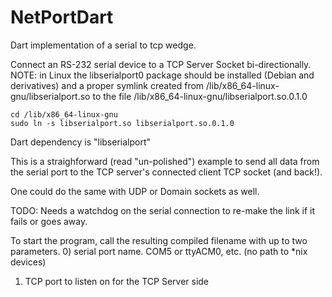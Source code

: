 # NetPortDart
Dart implementation of a serial to tcp wedge.

Connect an RS-232 serial device to a TCP Server Socket bi-directionally.
NOTE: in Linux the libserialport0 package should be installed (Debian and
derivatives) and a proper symlink created from /lib/x86_64-linux-gnu/libserialport.so
to the file /lib/x86_64-linux-gnu/libserialport.so.0.1.0
~~~
cd /lib/x86_64-linux-gnu
sudo ln -s libserialport.so libserialport.so.0.1.0
~~~
Dart dependency is "libserialport"

This is a straighforward (read "un-polished") example to send all data from the
serial port to the TCP server's connected client TCP socket (and back!).

One could do the same with UDP or Domain sockets as well.

TODO: Needs a watchdog on the serial connection to re-make the link
if it fails or goes away.

To start the program, call the resulting compiled filename with up to two parameters.
0) serial port name.  COM5 or ttyACM0, etc. (no path to *nix devices)
1) TCP port to listen on for the TCP Server side
